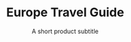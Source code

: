 ---
layout: product-ebooks
title: Europe Travel Guide
subtitle: A short product subtitle
description: Lorem ipsum dolor sit amet consectetur adipisicing elit. Quod, illo. Optio blanditiis similique recusandae obcaecati aliquid, quis perferendis sequi ratione provident tempora maxime consequuntur possimus commodi a! Ipsam, quae dolore?
product_url: www.google.com
featured: true
buy-button-id: 6132597457074
featured-image: /uploads/travel/blog-5.png
related-image: /uploads/travel/blog-4.png
hover-image: /uploads/travel/blog-5.png
featured-image-alt: before and after product name preset
product-description: Lorem ipsum dolor sit amet consectetur adipisicing elit. Quod, illo. Optio blanditiis similique recusandae obcaecati aliquid, quis perferendis sequi ratione provident tempora maxime consequuntur possimus commodi a! Ipsam, quae dolore? Lorem ipsum dolor sit amet consectetur adipisicing elit. Quod, illo. Optio blanditiis similique recusandae obcaecati aliquid.
before-image: /uploads/travel/blog-3.png
after-image: /uploads/travel/blog-4.png
comparison-images:
  - before-image: /uploads/travel/blog-5.png
    after-image: /uploads/travel/blog-3.png
  - before-image: /uploads/travel/blog-4.png
    after-image: /uploads/travel/blog-5.png
  - before-image: /uploads/travel/blog-3.png
    after-image: /uploads/travel/blog-4.png
  - before-image: /uploads/travel/blog-3.png
    after-image: /uploads/travel/blog-4.png
  - before-image: /uploads/travel/blog-5.png
    after-image: /uploads/travel/blog-3.png
  - before-image: /uploads/travel/blog-4.png
    after-image: /uploads/travel/blog-5.png
faqs:
  - question: Frequently asked question 1
    description: Lorem ipsum dolor sit amet consectetur adipisicing elit. Quod, illo. Optio blanditiis similique recusandae obcaecati aliquid, quis perferendis sequi ratione provident tempora maxime consequuntur possimus commodi a! Ipsam, quae dolore? 
  - question: Frequently asked question 2
    description: Lorem ipsum dolor sit amet consectetur adipisicing elit. Quod, illo. Optio blanditiis similique recusandae obcaecati aliquid
  - question: Frequently asked question 3
    description: Lorem ipsum dolor sit amet consectetur adipisicing elit. Quod, illo. Optio blanditiis similique recusandae obcaecati aliquid, dolore? 
  - question: Frequently asked question 4
    description: Lorem ipsum dolor, quis perferendis sequi ratione provident tempora maxime consequuntur possimus commodi a! Ipsam, quae dolore?
categories:
  - travel
  - life
price: $37
slug: e-book-europe
---